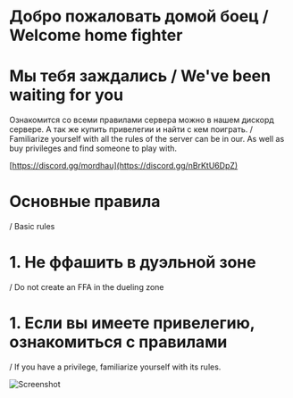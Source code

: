 # Добро пожаловать домой боец / Welcome home fighter

# Мы тебя заждались / We've been waiting for you


Ознакомится со всеми правилами сервера можно в нашем дискорд сервере. А так же купить привелегии и найти с кем поиграть.
/ Familiarize yourself with all the rules of the server can be in our. As well as buy privileges and find someone to play with.

<a id="Discord">[https://discord.gg/mordhau](https://discord.gg/nBrKtU6DpZ)


# Основные правила 
/ Basic rules

# 1. Не ффашить в дуэльной зоне 
/ Do not create an FFA in the dueling zone

# 1. Если вы имеете привелегию, ознакомиться с правилами 
/ If you have a privilege, familiarize yourself with its rules.

![Screenshot](https://cdn.discordapp.com/attachments/1038784080852029450/1102166909958496286/Screenshot_122.png)
